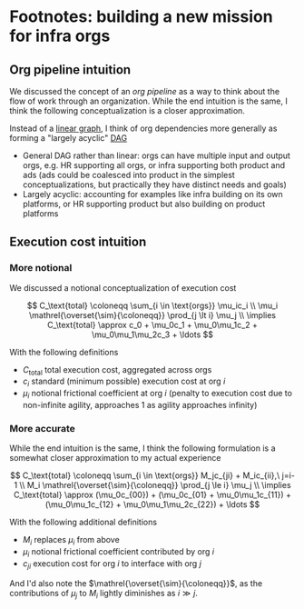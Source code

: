 # Footnotes: building a new mission for infra orgs

## Org pipeline intuition

We discussed the concept of an *org pipeline* as a way to think about the flow of work through an organization. While the end intuition is the same, I think the following conceptualization is a closer approximation.

Instead of a [linear graph](https://en.wikipedia.org/wiki/Path_graph), I think of org dependencies more generally as forming a "largely acyclic" [DAG](https://en.wikipedia.org/wiki/Directed_acyclic_graph)

- General DAG rather than linear: orgs can have multiple input and output orgs, e.g. HR supporting all orgs, or infra supporting both product and ads (ads could be coalesced into product in the simplest conceptualizations, but practically they have distinct needs and goals)
- Largely acyclic: accounting for examples like infra building on its own platforms, or HR supporting product but also building on product platforms

## Execution cost intuition

### More notional

We discussed a notional conceptualization of execution cost

$$
C_\text{total} \coloneqq \sum_{i \in \text{orgs}} \mu_ic_i \\
\mu_i \mathrel{\overset{\sim}{\coloneqq}} \prod_{j \lt i} \mu_j \\
\implies C_\text{total} \approx c_0 + \mu_0c_1 + \mu_0\mu_1c_2 + \mu_0\mu_1\mu_2c_3 + \ldots
$$

With the following definitions

- $C_\text{total}$ total execution cost, aggregated across orgs
- $c_i$ standard (minimum possible) execution cost at org $i$
- $\mu_i$ notional frictional coefficient at org $i$ (penalty to execution cost due to non-infinite agility, approaches 1 as agility approaches infinity)

### More accurate

While the end intuition is the same, I think the following formulation is a somewhat closer approximation to my actual experience

$$
C_\text{total} \coloneqq \sum_{i \in \text{orgs}} M_jc_{ji} + M_ic_{ii},\ j=i-1 \\
M_i \mathrel{\overset{\sim}{\coloneqq}} \prod_{j \le i} \mu_j \\
\implies C_\text{total} \approx (\mu_0c_{00}) + (\mu_0c_{01} + \mu_0\mu_1c_{11}) + (\mu_0\mu_1c_{12} + \mu_0\mu_1\mu_2c_{22}) + \ldots
$$

With the following additional definitions

- $M_i$ replaces $\mu_i$ from above
- $\mu_i$ notional frictional coefficient contributed by org $i$
- $c_{ji}$ execution cost for org $i$ to interface with org $j$

And I'd also note the $\mathrel{\overset{\sim}{\coloneqq}}$, as the contributions of $\mu_j$ to $M_i$ lightly diminishes as $i \gg j$.
